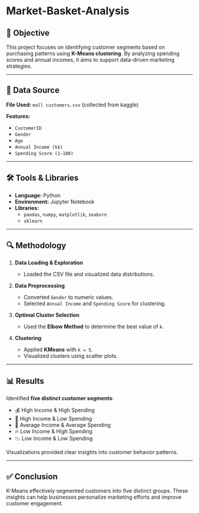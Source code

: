 # Market-Basket-Analysis

## 📌 Objective
This project focuses on identifying customer segments based on purchasing patterns using **K-Means clustering**. By analyzing spending scores and annual incomes, it aims to support data-driven marketing strategies.

---

## 📁 Data Source
**File Used:** `mall customers.csv` (collected from kaggle)

**Features:**
- `CustomerID`
- `Gender`
- `Age`
- `Annual Income (k$)`
- `Spending Score (1–100)`

---

## 🛠️ Tools & Libraries
- **Language:** Python  
- **Environment:** Jupyter Notebook  
- **Libraries:**
  - `pandas`, `numpy`, `matplotlib`, `seaborn`
  - `sklearn` 

---

## 🔍 Methodology

1. **Data Loading & Exploration**
   - Loaded the CSV file and visualized data distributions.

2. **Data Preprocessing**
   - Converted `Gender` to numeric values.
   - Selected `Annual Income` and `Spending Score` for clustering.

3. **Optimal Cluster Selection**
   - Used the **Elbow Method** to determine the best value of `k`.

4. **Clustering**
   - Applied **KMeans** with `k = 5`.
   - Visualized clusters using scatter plots.

---

## 📊 Results

Identified **five distinct customer segments**:
- 💰 High Income & High Spending
- 💸 High Income & Low Spending
- 🧍 Average Income & Average Spending
- 🔥 Low Income & High Spending
- 📉 Low Income & Low Spending

Visualizations provided clear insights into customer behavior patterns.

---

## ✅ Conclusion
K-Means effectively segmented customers into five distinct groups. These insights can help businesses personalize marketing efforts and improve customer engagement.
